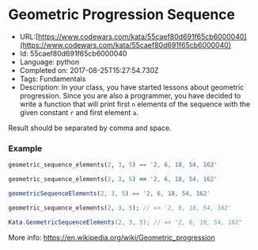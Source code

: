 # Geometric Progression Sequence

 - URL:[https://www.codewars.com/kata/55caef80d691f65cb6000040](https://www.codewars.com/kata/55caef80d691f65cb6000040)
 - Id: 55caef80d691f65cb6000040
 - Language: python
 - Completed on: 2017-08-25T15:27:54.730Z
 - Tags: Fundamentals
 - Description:
In your class, you have started lessons about geometric progression.
Since you are also a programmer, you have decided to write a function that will print first `n` elements of the sequence with the given constant `r` and first element `a`.

Result should be separated by comma and space.

### Example

```python
geometric_sequence_elements(2, 3, 5) == '2, 6, 18, 54, 162'
```
```ruby
geometric_sequence_elements(2, 3, 5) == '2, 6, 18, 54, 162'
```
```javascript
geometricSequenceElements(2, 3, 5) == '2, 6, 18, 54, 162'
```
```php
geometric_sequence_elements(2, 3, 5); // => '2, 6, 18, 54, 162'
```
```csharp
Kata.GeometricSequenceElements(2, 3, 5); // => "2, 6, 18, 54, 162"
```

More info: https://en.wikipedia.org/wiki/Geometric_progression
